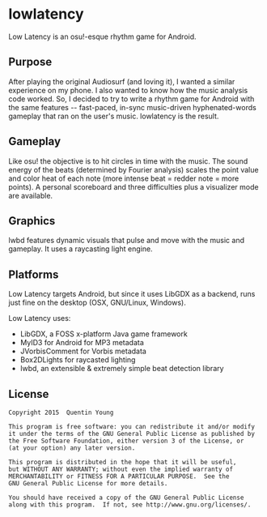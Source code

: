 lowlatency
==========

Low Latency is an osu!-esque rhythm game for Android.

Purpose
-------
After playing the original Audiosurf (and loving it), I wanted a similar experience on my phone. I also wanted to know how the music analysis code worked. So, I decided to try to write a rhythm game for Android with the same features -- fast-paced, in-sync music-driven hyphenated-words gameplay that ran on the user's music. lowlatency is the result.

Gameplay
--------
Like osu! the objective is to hit circles in time with the music. The sound energy of the beats (determined by Fourier analysis) scales the point value and color heat of each note (more intense beat = redder note = more points). A personal scoreboard and three difficulties plus a visualizer mode are available.

Graphics
--------
lwbd features dynamic visuals that pulse and move with the music and gameplay. It uses a raycasting light engine.

Platforms
---------
Low Latency targets Android, but since it uses LibGDX as a backend, runs just fine on the desktop (OSX, GNU/Linux, Windows).

Low Latency uses:
+ LibGDX, a FOSS x-platform Java game framework
+ MyID3 for Android for MP3 metadata
+ JVorbisComment for Vorbis metadata
+ Box2DLights for raycasted lighting
+ lwbd, an extensible & extremely simple beat detection library

License
-------
```
Copyright 2015  Quentin Young

This program is free software: you can redistribute it and/or modify
it under the terms of the GNU General Public License as published by
the Free Software Foundation, either version 3 of the License, or
(at your option) any later version.

This program is distributed in the hope that it will be useful,
but WITHOUT ANY WARRANTY; without even the implied warranty of
MERCHANTABILITY or FITNESS FOR A PARTICULAR PURPOSE.  See the
GNU General Public License for more details.

You should have received a copy of the GNU General Public License
along with this program.  If not, see http://www.gnu.org/licenses/.
```
